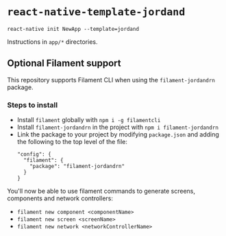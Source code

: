# `react-native-template-jordand`

```
react-native init NewApp --template=jordand
```

Instructions in `app/*` directories.

## Optional Filament support

This repository supports Filament CLI when using the `filament-jordandrn` package.

### Steps to install
- Install `filament` globally with `npm i -g filamentcli`
- Install `filament-jordandrn` in the project with `npm i filament-jordandrn`
- Link the package to your project by modifying `package.json` and adding the following to the top level of the file:
  ```
  "config": {
    "filament": {
      "package": "filament-jordandrn"
    }
  }
  ```

You'll now be able to use filament commands to generate screens, components and network controllers:

- `filament new component <componentName>`
- `filament new screen <screenName>`
- `filament new network <networkControllerName>`